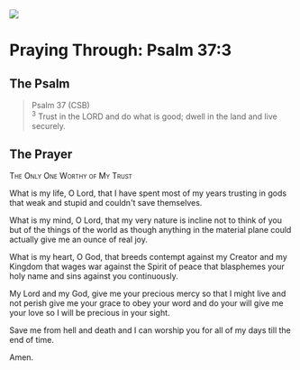 <img class="intro-left" style="margin-top:10px" src="/images/art-paris-psalter.jpg">

# Praying Through: Psalm 37:3

<p style="clear:both;">

## The Psalm

>Psalm 37 (CSB)  
><sup>3</sup> Trust in the LORD and do what is good; dwell in the land and live securely. 

## The Prayer

<div style="font-variant: small-caps;">
The Only One Worthy of My Trust
</div>


What is my life, O Lord,
  that I have spent
  most of my years
  trusting in gods that weak and stupid
  and couldn't save themselves.

What is my mind, O Lord,
  that my very nature
  is incline not to think of you
  but of the things of the world
  as though anything in the material plane
  could actually give me an ounce of real joy.

What is my heart, O God,
  that breeds contempt
  against my Creator and my Kingdom
  that wages war
  against the Spirit of peace
  that blasphemes your holy name
  and sins against you continuously.

My Lord and my God,
  give me your precious mercy
  so that I might live and not perish
  give me your grace
  to obey your word and do your will
  give me your love
  so I will be precious in your sight.

Save me from hell and death
  and I can worship you
  for all of my days
  till the end of time.

Amen.
